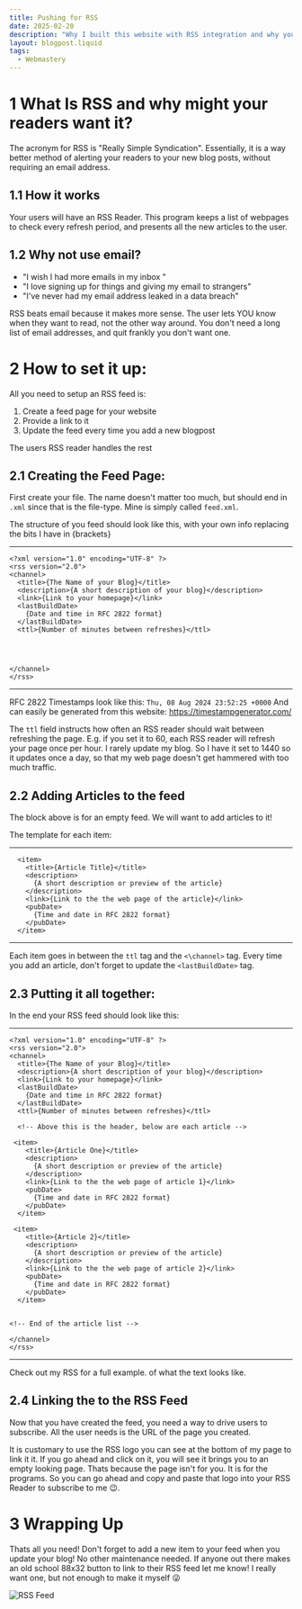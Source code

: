 ```yaml
---
title: Pushing for RSS
date: 2025-02-20
description: "Why I built this website with RSS integration and why you should too"
layout: blogpost.liquid
tags:
  - Webmastery
---
```

# 1 What Is RSS and why might your readers want it?

The acronym for RSS is \"Really Simple Syndication\". Essentially, it is
a way better method of alerting your readers to your new blog posts,
without requiring an email address.

## 1.1 How it works

Your users will have an RSS Reader. This program keeps a list of
webpages to check every refresh period, and presents all the new
articles to the user.

## 1.2 Why not use email?

-   \"I wish I had more emails in my inbox \"
-   \"I love signing up for things and giving my email to strangers\"
-   \"I\'ve never had my email address leaked in a data breach\"

RSS beats email because it makes more sense. The user lets YOU know when
they want to read, not the other way around. You don\'t need a long list
of email addresses, and quit frankly you don\'t want one.

# 2 How to set it up:

All you need to setup an RSS feed is:

1.  Create a feed page for your website
2.  Provide a link to it
3.  Update the feed every time you add a new blogpost

The users RSS reader handles the rest

## 2.1 Creating the Feed Page:

First create your file. The name doesn\'t matter too much, but should
end in `.xml` since that is the file-type. Mine is simply called
`feed.xml`.

The structure of you feed should look like this, with your own info
replacing the bits I have in {brackets}

------------------------------------------------------------------------

``` {.sourceCode .xml}
<?xml version="1.0" encoding="UTF-8" ?>
<rss version="2.0">
<channel>
  <title>{The Name of your Blog}</title>
  <description>{A short description of your blog}</description>
  <link>{Link to your homepage}</link>
  <lastBuildDate>
    {Date and time in RFC 2822 format}
  </lastBuildDate>
  <ttl>{Number of minutes between refreshes}</ttl>




</channel>
</rss>
```

------------------------------------------------------------------------

RFC 2822 Timestamps look like this: `Thu, 08 Aug 2024 23:52:25 +0000`
And can easily be generated from this website:
https://timestampgenerator.com/

The `ttl` field instructs how often an RSS reader should wait between
refreshing the page. E.g. if you set it to 60, each RSS reader will
refresh your page once per hour. I rarely update my blog. So I have it
set to 1440 so it updates once a day, so that my web page doesn\'t get
hammered with too much traffic.

## 2.2 Adding Articles to the feed

The block above is for an empty feed. We will want to add articles to
it!

The template for each item:

------------------------------------------------------------------------

``` {.sourceCode .xml}
  <item>
    <title>{Article Title}</title>
    <description>
      {A short description or preview of the article}
    </description>
    <link>{Link to the the web page of the article}</link>
    <pubDate>
      {Time and date in RFC 2822 format}
    </pubDate>
  </item>
```

------------------------------------------------------------------------

Each item goes in between the `ttl` tag and the `<\channel>` tag. Every
time you add an article, don\'t forget to update the `<lastBuildDate>`
tag.

## 2.3 Putting it all together:

In the end your RSS feed should look like this:

------------------------------------------------------------------------

``` {.sourceCode .xml}
<?xml version="1.0" encoding="UTF-8" ?>
<rss version="2.0">
<channel>
  <title>{The Name of your Blog}</title>
  <description>{A short description of your blog}</description>
  <link>{Link to your homepage}</link>
  <lastBuildDate>
    {Date and time in RFC 2822 format}
  </lastBuildDate>
  <ttl>{Number of minutes between refreshes}</ttl>

  <!-- Above this is the header, below are each article -->

 <item>
    <title>{Article One}</title>
    <description>
      {A short description or preview of the article}
    </description>
    <link>{Link to the the web page of article 1}</link>
    <pubDate>
      {Time and date in RFC 2822 format}
    </pubDate>
  </item>

 <item>
    <title>{Article 2}</title>
    <description>
      {A short description or preview of the article}
    </description>
    <link>{Link to the the web page of article 2}</link>
    <pubDate>
      {Time and date in RFC 2822 format}
    </pubDate>
  </item>


<!-- End of the article list -->

</channel>
</rss>
```

------------------------------------------------------------------------

Check out my RSS for a full example. of what the text looks like.

## 2.4 Linking the to the RSS Feed

Now that you have created the feed, you need a way to drive users to
subscribe. All the user needs is the URL of the page you created.

It is customary to use the RSS logo you can see at the bottom of my page
to link it it. If you go ahead and click on it, you will see it brings
you to an empty looking page. Thats because the page isn\'t for you. It
is for the programs. So you can go ahead and copy and paste that logo
into your RSS Reader to subscribe to me 😉.

# 3 Wrapping Up

Thats all you need! Don\'t forget to add a new item to your feed when
you update your blog! No other maintenance needed. If anyone out there
makes an old school 88x32 button to link to their RSS feed let me know!
I really want one, but not enough to make it myself 😜


![RSS Feed](/Assets/RSS_Logo.png)
